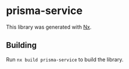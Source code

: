 # prisma-service

This library was generated with [Nx](https://nx.dev).

## Building

Run `nx build prisma-service` to build the library.
